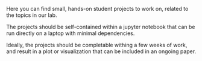 Here you can find small, hands-on student projects to work on, related to the topics in our lab.

The projects should be self-contained within a jupyter notebook that can be run directly on a laptop with minimal dependencies.

Ideally, the projects should be completable withing a few weeks of work, and result in a plot or visualization that can be included in an ongoing paper.
